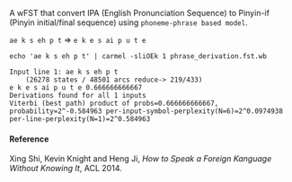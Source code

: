 A wFST that convert IPA (English Pronunciation Sequence) to Pinyin-if (Pinyin initial/final sequence) using `phoneme-phrase based model`.

`ae k s eh p t` => `e k e s ai p u t e`
```
echo 'ae k s eh p t' | carmel -sliOEk 1 phrase_derivation.fst.wb

Input line 1: ae k s eh p t
	(26278 states / 48501 arcs reduce-> 219/433)
e k e s ai p u t e 0.666666666667
Derivations found for all 1 inputs
Viterbi (best path) product of probs=0.666666666667, probability=2^-0.584963 per-input-symbol-perplexity(N=6)=2^0.0974938 per-line-perplexity(N=1)=2^0.584963

```

#### Reference
Xing Shi, Kevin Knight and Heng Ji, *How to Speak a Foreign Kanguage Without Knowing It*, ACL 2014.
